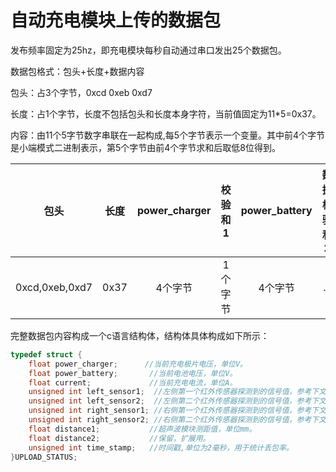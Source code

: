 # 自动充电模块上传的数据包

发布频率固定为25hz，即充电模块每秒自动通过串口发出25个数据包。

数据包格式：包头+长度+数据内容

包头：占3个字节，0xcd 0xeb 0xd7

长度：占1个字节，长度不包括包头和长度本身字符，当前值固定为11*5=0x37。

内容：由11个5字节数字串联在一起构成,每5个字节表示一个变量。其中前4个字节是小端模式二进制表示，第5个字节由前4个字节求和后取低8位得到。

|包头|长度|power_charger|校验和1|power_battery|数据校验和2|数据n|校验和n|time_stamp|校验和11|
|:--:|:--:|:--:|:--:|:--:|:--:|:--:|:--:|:--:|:--:|
|0xcd,0xeb,0xd7|0x37|4个字节|1个字节|4个字节|...|4个字节|...|4个字节|0x00|

完整数据包内容构成一个c语言结构体，结构体具体构成如下所示：

```c
typedef struct {
    float power_charger;      //当前充电极片电压，单位V。
    float power_battery;       //当前电池电压，单位V。
    float current;             //当前充电电流，单位A。
    unsigned int left_sensor1;  //左侧第一个红外传感器探测到的信号值，参考下文定义。
    unsigned int left_sensor2;  //左侧第二个红外传感器探测到的信号值，参考下文定义。
    unsigned int right_sensor1; //右侧第一个红外传感器探测到的信号值，参考下文定义。
    unsigned int right_sensor2; //右侧第二个红外传感器探测到的信号值，参考下文定义。
    float distance1;           //超声波模块测距值，单位mm。
    float distance2;           //保留，扩展用。
    unsigned int time_stamp;   //时间戳,单位为2毫秒，用于统计丢包率。
}UPLOAD_STATUS;
```
